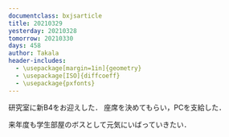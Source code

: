 ```yaml
---
documentclass: bxjsarticle
title: 20210329
yesterday: 20210328
tomorrow: 20210330
days: 458
author: Takala
header-includes:
  - \usepackage[margin=1in]{geometry}
  - \usepackage[ISO]{diffcoeff}
  - \usepackage{pxfonts}
---
```



研究室に新B4をお迎えした．
座席を決めてもらい，PCを支給した．


来年度も学生部屋のボスとして元気にいばっていきたい．


